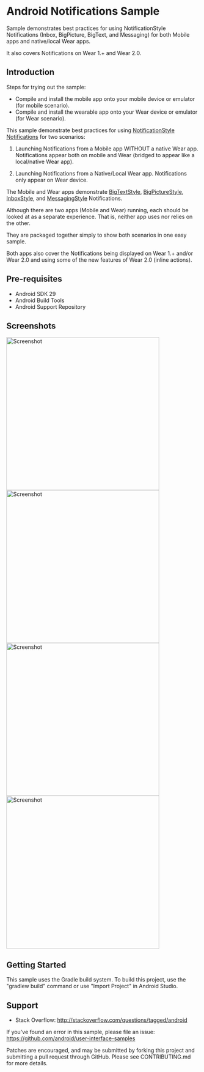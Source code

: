 
Android Notifications Sample
================================

Sample demonstrates best practices for using NotificationStyle Notifications (Inbox, BigPicture,
BigText, and Messaging) for both Mobile apps and native/local Wear apps.

It also covers Notifications on Wear 1.+ and Wear 2.0.

Introduction
------------

Steps for trying out the sample:
* Compile and install the mobile app onto your mobile device or emulator (for mobile
scenario).
* Compile and install the wearable app onto your Wear device or emulator (for Wear
scenario).

This sample demonstrate best practices for using [NotificationStyle][1]
[Notifications][2] for two scenarios:

1. Launching Notifications from a Mobile app WITHOUT a native Wear app.
Notifications appear both on mobile and Wear (bridged to appear like a local/native
Wear app).

2. Launching Notifications from a Native/Local Wear app. Notifications only
appear on Wear device.

The Mobile and Wear apps demonstrate [BigTextStyle][3], [BigPictureStyle][4],
[InboxStyle][5], and [MessagingStyle][6] Notifications.

Although there are two apps (Mobile and Wear) running, each should be looked at as a
separate experience. That is, neither app uses nor relies on the other.

They are packaged together simply to show both scenarios in one easy sample.

Both apps also cover the Notifications being displayed on Wear 1.+ and/or Wear 2.0 and
using some of the new features of Wear 2.0 (inline actions).

[1]: https://developer.android.com/reference/android/support/v4/app/NotificationCompat.Style.html
[2]: https://developer.android.com/reference/android/support/v4/app/NotificationCompat.html
[3]: https://developer.android.com/reference/android/support/v4/app/NotificationCompat.BigTextStyle.html
[4]: https://developer.android.com/reference/android/support/v4/app/NotificationCompat.BigPictureStyle.html
[5]: https://developer.android.com/reference/android/support/v4/app/NotificationCompat.InboxStyle.html
[6]: https://developer.android.com/reference/android/support/v4/app/NotificationCompat.MessagingStyle.html

Pre-requisites
--------------

- Android SDK 29
- Android Build Tools
- Android Support Repository

Screenshots
-------------

<img src="screenshots/mobile-1.png" height="400" alt="Screenshot"/> <img src="screenshots/mobile-2.png" height="400" alt="Screenshot"/> <img src="screenshots/wear-1.png" height="400" alt="Screenshot"/> <img src="screenshots/wear-2.png" height="400" alt="Screenshot"/> 

Getting Started
---------------

This sample uses the Gradle build system. To build this project, use the
"gradlew build" command or use "Import Project" in Android Studio.

Support
-------

- Stack Overflow: http://stackoverflow.com/questions/tagged/android

If you've found an error in this sample, please file an issue:
https://github.com/android/user-interface-samples

Patches are encouraged, and may be submitted by forking this project and
submitting a pull request through GitHub. Please see CONTRIBUTING.md for more details.
